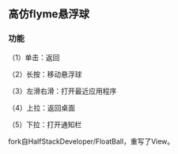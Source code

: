 ## 高仿flyme悬浮球
### 功能
（1）单击：返回

（2）长按：移动悬浮球

（3）左滑右滑：打开最近应用程序

（4）上拉：返回桌面

（5）下拉：打开通知栏

fork自HalfStackDeveloper/FloatBall，重写了View。